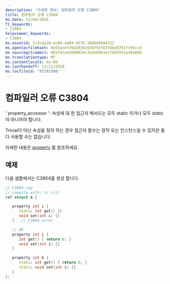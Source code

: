 ```yaml
---
description: '자세한 정보: 컴파일러 오류 C3804'
title: 컴파일러 오류 C3804
ms.date: 11/04/2016
f1_keywords:
- C3804
helpviewer_keywords:
- C3804
ms.assetid: 7c4cda28-ec96-4d04-937b-36dbd9944722
ms.openlocfilehash: b033acefd9a583b1659755f63fdbd3781fc95ccd
ms.sourcegitcommit: d6af41e42699628c3e2e6063ec7b03931a49a098
ms.translationtype: MT
ms.contentlocale: ko-KR
ms.lasthandoff: 12/11/2020
ms.locfileid: "97291508"
---
```

# <a name="compiler-error-c3804"></a>컴파일러 오류 C3804

' property_accessor ': 속성에 대 한 접근자 메서드는 모두 static 이거나 모두 static이 아니어야 합니다.

Trivial이 아닌 속성을 정의 하는 경우 접근자 함수는 정적 또는 인스턴스일 수 있지만 둘 다 사용할 수는 없습니다.

자세한 내용은 [property](../../extensions/property-cpp-component-extensions.md) 를 참조하세요.

## <a name="example"></a>예제

다음 샘플에서는 C3804를 생성 합니다.

```cpp
// C3804.cpp
// compile with: /c /clr
ref struct A {

   property int i {
      static int get() {}
      void set(int i) {}
   }   // C3804 error

   // OK
   property int j {
      int get() { return 0; }
      void set(int i) {}
   }

   property int k {
      static int get() { return 0; }
      static void set(int i) {}
   }
};
```
